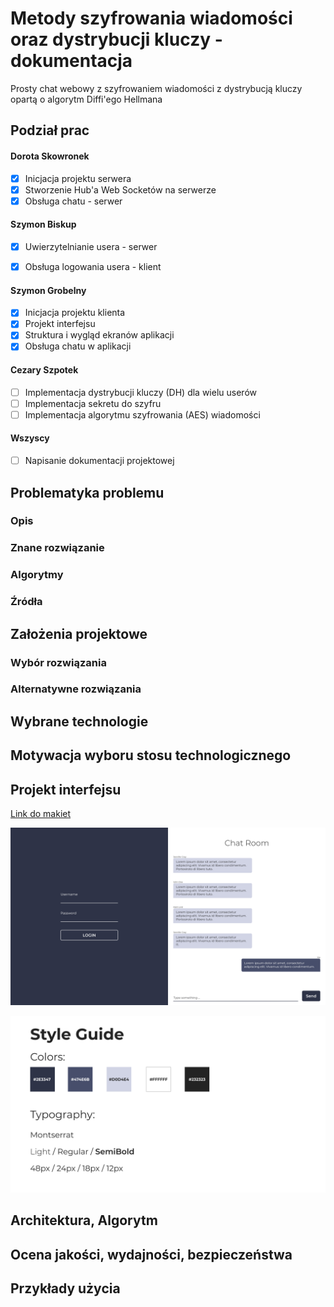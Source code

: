 # Metody szyfrowania wiadomości oraz dystrybucji kluczy - dokumentacja
Prosty chat webowy z szyfrowaniem wiadomości z dystrybucją kluczy opartą o algorytm Diffi'ego Hellmana

## Podział prac

#### Dorota Skowronek

- [x] Inicjacja projektu serwera
- [x] Stworzenie Hub'a Web Socketów na serwerze
- [x] Obsługa chatu - serwer

#### Szymon Biskup

- [x] Uwierzytelnianie usera - serwer
- [x] Obsługa logowania usera - klient


#### Szymon Grobelny

- [x] Inicjacja projektu klienta
- [x] Projekt interfejsu
- [x] Struktura i wygląd ekranów aplikacji
- [x] Obsługa chatu w aplikacji

#### Cezary Szpotek

- [ ] Implementacja dystrybucji kluczy (DH) dla wielu userów
- [ ] Implementacja sekretu do szyfru
- [ ] Implementacja algorytmu szyfrowania (AES) wiadomości

#### Wszyscy

- [ ] Napisanie dokumentacji projektowej

## Problematyka problemu

### Opis

### Znane rozwiązanie

### Algorytmy

### Źródła

## Założenia projektowe

### Wybór rozwiązania

### Alternatywne rozwiązania

## Wybrane technologie

## Motywacja wyboru stosu technologicznego

## Projekt interfejsu
[Link do makiet](https://www.behance.net/gallery/132467319/Chat-Room)

![UI Desktop](/docs-assets/ui-desktop.jpg "UI Desktop")

![UI Desktop](/docs-assets/style-guide.jpg "Style Guide")

## Architektura, Algorytm

## Ocena jakości, wydajności, bezpieczeństwa

## Przykłady użycia
